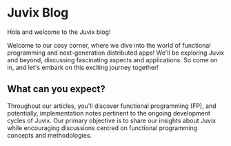 # Juvix Blog

Hola and welcome to the Juvix blog!

Welcome to our cosy corner, where we dive into the world of functional
programming and next-generation distributed apps! We'll be exploring Juvix and
beyond, discussing fascinating aspects and applications. So come on in, and
let's embark on this exciting journey together!

## What can you expect?

Throughout our articles, you'll discover functional programming (FP), and
potentially, implementation notes pertinent to the ongoing development cycles of
Juvix. Our primary objective is to share our insights about Juvix while
encouraging discussions centred on functional programming concepts and
methodologies.
